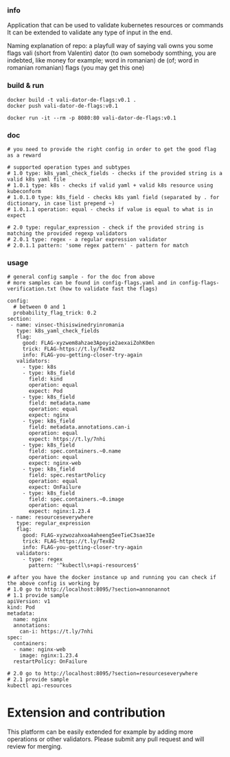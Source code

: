 ### info
Application that can be used to validate kubernetes resources or commands
It can be extended to validate any type of input in the end.

Naming explanation of repo: a playfull way of saying vali owns you some flags
vali (short from Valentin)
dator (to own somebody somthing, you are indebted, like money for example; word in romanian)
de (of; word in romanian romanian)
flags (you may get this one)

### build & run
```
docker build -t vali-dator-de-flags:v0.1 .
docker push vali-dator-de-flags:v0.1

docker run -it --rm -p 8080:80 vali-dator-de-flags:v0.1
```

### doc

```
# you need to provide the right config in order to get the good flag as a reward

# supported operation types and subtypes
# 1.0 type: k8s_yaml_check_fields - checks if the provided string is a valid k8s yaml file
# 1.0.1 type: k8s - checks if valid yaml + valid k8s resource using kubeconform 
# 1.0.1.0 type: k8s_field - checks k8s yaml field (separated by . for dictionary, in case list prepend ~)
# 1.0.1.1 operation: equal - checks if value is equal to what is in expect

# 2.0 type: regular_expression - check if the provided string is matching the provided regexp validators
# 2.0.1 type: regex - a regular expression validator
# 2.0.1.1 pattern: 'some regex pattern' - pattern for match

```

### usage
```
# general config sample - for the doc from above
# more samples can be found in config-flags.yaml and in config-flags-verification.txt (how to validate fast the flags)

config:
  # between 0 and 1
  probability_flag_trick: 0.2
section:
 - name: vinsec-thisiswinedryinromania
   type: k8s_yaml_check_fields
   flag:
     good: FLAG-xyzwem8ahzae3Apoyie2aexaiZohK0en
     trick: FLAG-https://t.ly/Tex82
     info: FLAG-you-getting-closer-try-again
   validators:
     - type: k8s
     - type: k8s_field
       field: kind
       operation: equal
       expect: Pod
     - type: k8s_field
       field: metadata.name
       operation: equal
       expect: nginx
     - type: k8s_field
       field: metadata.annotations.can-i
       operation: equal
       expect: https://t.ly/7nhi
     - type: k8s_field
       field: spec.containers.~0.name
       operation: equal
       expect: nginx-web
     - type: k8s_field
       field: spec.restartPolicy
       operation: equal
       expect: OnFailure
     - type: k8s_field
       field: spec.containers.~0.image
       operation: equal
       expect: nginx:1.23.4
 - name: resourceseverywhere
   type: regular_expression
   flag:
     good: FLAG-xyzwozahxoa4aheeng5eeTieC3sae3Ie
     trick: FLAG-https://t.ly/Tex82
     info: FLAG-you-getting-closer-try-again
   validators:
     - type: regex
       pattern: '^kubectl\s+api-resources$'

# after you have the docker instance up and running you can check if the above config is working by
# 1.0 go to http://localhost:8095/?section=annonannot
# 1.1 provide sample
apiVersion: v1
kind: Pod
metadata:
  name: nginx
  annotations:
    can-i: https://t.ly/7nhi
spec:
  containers:
  - name: nginx-web
    image: nginx:1.23.4
  restartPolicy: OnFailure

# 2.0 go to http://localhost:8095/?section=resourceseverywhere
# 2.1 provide sample
kubectl api-resources

```


# Extension and contribution
This platform can be easily extended for example by adding more operations or other validators.
Please submit any pull request and will review for merging.
